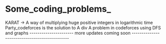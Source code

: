 # Some_coding_problems_
KARAT -> A way of multiplying huge positive integers in logarithmic time
Party_codeforces is the solution to A div A problem in codeforces using DFS and graphs
---------------------- more updates coming soon ----------------------------------------------
